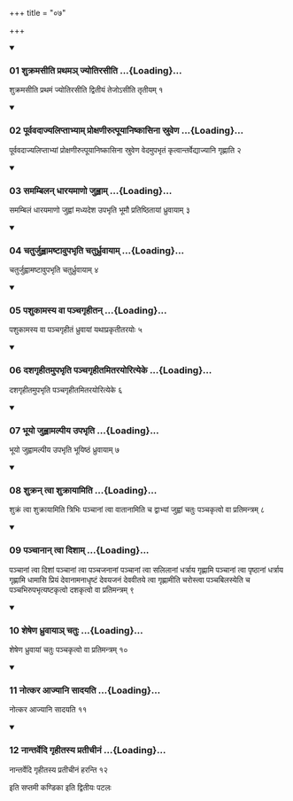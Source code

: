 +++
title = "०७"

+++

<div class="js_include" includetitle="true" newlevelforh1="3" unfilled="" url="/vedAH_yajuH/taittirIyam/sUtram/ApastambaH/shrautam/vishvAsa-prastutiH/02/07/01_shukramasIti_prathama~n_jyotirasIti.md">
<details open><summary><h3>01 शुक्रमसीति प्रथमञ् ज्योतिरसीति ...{Loading}...</h3></summary>

शुक्रमसीति प्रथमं ज्योतिरसीति द्वितीयं तेजोऽसीति तृतीयम् १
</details>
</div>


<div class="js_include" includetitle="true" newlevelforh1="3" unfilled="" url="/vedAH_yajuH/taittirIyam/sUtram/ApastambaH/shrautam/vishvAsa-prastutiH/02/07/02_pUrvavadAjyaliptAbhyAm_proxaNIrutpUyAniShkAsinA_sruveNa.md">
<details open><summary><h3>02 पूर्ववदाज्यलिप्ताभ्याम् प्रोक्षणीरुत्पूयानिष्कासिना स्रुवेण ...{Loading}...</h3></summary>

पूर्ववदाज्यलिप्ताभ्यां प्रोक्षणीरुत्पूयानिष्कासिना स्रुवेण वेदमुपभृतं कृत्वान्तर्वेद्याज्यानि गृह्णाति २
</details>
</div>


<div class="js_include" includetitle="true" newlevelforh1="3" unfilled="" url="/vedAH_yajuH/taittirIyam/sUtram/ApastambaH/shrautam/vishvAsa-prastutiH/02/07/03_samambilan_dhArayamANo_juhvAm.md">
<details open><summary><h3>03 समम्बिलन् धारयमाणो जुह्वाम् ...{Loading}...</h3></summary>

समम्बिलं धारयमाणो जुह्वां मध्यदेश उपभृति भूमौ प्रतिष्ठितायां ध्रुवायाम् ३
</details>
</div>


<div class="js_include" includetitle="true" newlevelforh1="3" unfilled="" url="/vedAH_yajuH/taittirIyam/sUtram/ApastambaH/shrautam/vishvAsa-prastutiH/02/07/04_chaturjuhvAmaShTAvupabhRti_chaturdhruvAyAm.md">
<details open><summary><h3>04 चतुर्जुह्वामष्टावुपभृति चतुर्ध्रुवायाम् ...{Loading}...</h3></summary>

चतुर्जुह्वामष्टावुपभृति चतुर्ध्रुवायाम् ४
</details>
</div>


<div class="js_include" includetitle="true" newlevelforh1="3" unfilled="" url="/vedAH_yajuH/taittirIyam/sUtram/ApastambaH/shrautam/vishvAsa-prastutiH/02/07/05_pashukAmasya_vA_panchagRhItan.md">
<details open><summary><h3>05 पशुकामस्य वा पञ्चगृहीतन् ...{Loading}...</h3></summary>

पशुकामस्य वा पञ्चगृहीतं ध्रुवायां यथाप्रकृतीतरयोः ५
</details>
</div>


<div class="js_include" includetitle="true" newlevelforh1="3" unfilled="" url="/vedAH_yajuH/taittirIyam/sUtram/ApastambaH/shrautam/vishvAsa-prastutiH/02/07/06_dashagRhItamupabhRti_panchagRhItamitarayorityeke.md">
<details open><summary><h3>06 दशगृहीतमुपभृति पञ्चगृहीतमितरयोरित्येके ...{Loading}...</h3></summary>

दशगृहीतमुपभृति पञ्चगृहीतमितरयोरित्येके ६
</details>
</div>


<div class="js_include" includetitle="true" newlevelforh1="3" unfilled="" url="/vedAH_yajuH/taittirIyam/sUtram/ApastambaH/shrautam/vishvAsa-prastutiH/02/07/07_bhUyo_juhvAmalpIya_upabhRti.md">
<details open><summary><h3>07 भूयो जुह्वामल्पीय उपभृति ...{Loading}...</h3></summary>

भूयो जुह्वामल्पीय उपभृति भूयिष्ठं ध्रुवायाम् ७
</details>
</div>


<div class="js_include" includetitle="true" newlevelforh1="3" unfilled="" url="/vedAH_yajuH/taittirIyam/sUtram/ApastambaH/shrautam/vishvAsa-prastutiH/02/07/08_shukran_tvA_shukrAyAmiti.md">
<details open><summary><h3>08 शुक्रन् त्वा शुक्रायामिति ...{Loading}...</h3></summary>

शुक्रं त्वा शुक्रायामिति त्रिभिः पञ्चानां त्वा वातानामिति च द्वाभ्यां जुह्वां चतुः पञ्चकृत्वो वा प्रतिमन्त्रम् ८
</details>
</div>


<div class="js_include" includetitle="true" newlevelforh1="3" unfilled="" url="/vedAH_yajuH/taittirIyam/sUtram/ApastambaH/shrautam/vishvAsa-prastutiH/02/07/09_panchAnAn_tvA_dishAm.md">
<details open><summary><h3>09 पञ्चानान् त्वा दिशाम् ...{Loading}...</h3></summary>

पञ्चानां त्वा दिशां पञ्चानां त्वा पञ्चजनानां पञ्चानां त्वा सलिलानां धर्त्राय गृह्णामि पञ्चानां त्वा पृष्ठानां धर्त्राय गृह्णामि धामासि प्रियं देवानामनाधृष्टं देवयजनं देववीतये त्वा गृह्णामीति चरोस्त्वा पञ्चबिलस्येति च पञ्चभिरुपभृत्यष्टकृत्वो दशकृत्वो वा प्रतिमन्त्रम् ९
</details>
</div>


<div class="js_include" includetitle="true" newlevelforh1="3" unfilled="" url="/vedAH_yajuH/taittirIyam/sUtram/ApastambaH/shrautam/vishvAsa-prastutiH/02/07/10_sheSheNa_dhruvAyA~n_chatuH.md">
<details open><summary><h3>10 शेषेण ध्रुवायाञ् चतुः ...{Loading}...</h3></summary>

शेषेण ध्रुवायां चतुः पञ्चकृत्वो वा प्रतिमन्त्रम् १०
</details>
</div>


<div class="js_include" includetitle="true" newlevelforh1="3" unfilled="" url="/vedAH_yajuH/taittirIyam/sUtram/ApastambaH/shrautam/vishvAsa-prastutiH/02/07/11_notkara_AjyAni_sAdayati.md">
<details open><summary><h3>11 नोत्कर आज्यानि सादयति ...{Loading}...</h3></summary>

नोत्कर आज्यानि सादयति ११
</details>
</div>


<div class="js_include" includetitle="true" newlevelforh1="3" unfilled="" url="/vedAH_yajuH/taittirIyam/sUtram/ApastambaH/shrautam/vishvAsa-prastutiH/02/07/12_nAntarvedi_gRhItasya_pratIchInaM.md">
<details open><summary><h3>12 नान्तर्वेदि गृहीतस्य प्रतीचीनं ...{Loading}...</h3></summary>

नान्तर्वेदि गृहीतस्य प्रतीचीनं हरन्ति १२
</details>
</div>



  
इति सप्तमी कण्डिका 
इति द्वितीयः पटलः
